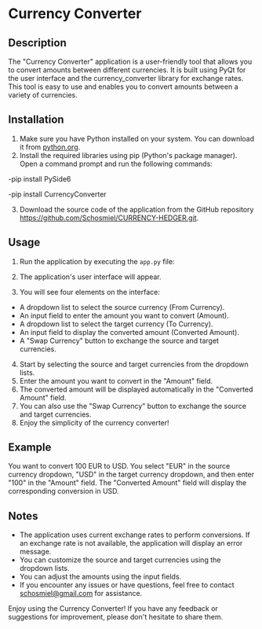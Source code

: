 # Currency Converter

## Description
The "Currency Converter" application is a user-friendly tool that allows you to convert amounts between different currencies. 
It is built using PyQt for the user interface and the currency_converter library for exchange rates. 
This tool is easy to use and enables you to convert amounts between a variety of currencies.

## Installation
1. Make sure you have Python installed on your system. You can download it from [python.org](https://www.python.org/downloads/).
2. Install the required libraries using pip (Python's package manager). Open a command prompt and run the following commands:

-pip install PySide6

-pip install CurrencyConverter

3. Download the source code of the application from the GitHub repository https://github.com/Schosmiel/CURRENCY-HEDGER.git.

## Usage
1. Run the application by executing the `app.py` file:

2. The application's user interface will appear.
3. You will see four elements on the interface:
- A dropdown list to select the source currency (From Currency).
- An input field to enter the amount you want to convert (Amount).
- A dropdown list to select the target currency (To Currency).
- An input field to display the converted amount (Converted Amount).
- A "Swap Currency" button to exchange the source and target currencies.
4. Start by selecting the source and target currencies from the dropdown lists.
5. Enter the amount you want to convert in the "Amount" field.
6. The converted amount will be displayed automatically in the "Converted Amount" field.
7. You can also use the "Swap Currency" button to exchange the source and target currencies.
8. Enjoy the simplicity of the currency converter!

## Example
You want to convert 100 EUR to USD. You select "EUR" in the source currency dropdown,
"USD" in the target currency dropdown, and then enter "100" in the "Amount" field.
The "Converted Amount" field will display the corresponding conversion in USD.

## Notes
- The application uses current exchange rates to perform conversions. If an exchange rate is not available, the application will display an error message.
- You can customize the source and target currencies using the dropdown lists.
- You can adjust the amounts using the input fields.
- If you encounter any issues or have questions, feel free to contact schosmiel@gmail.com for assistance.

Enjoy using the Currency Converter! If you have any feedback or suggestions for improvement, please don't hesitate to share them.


